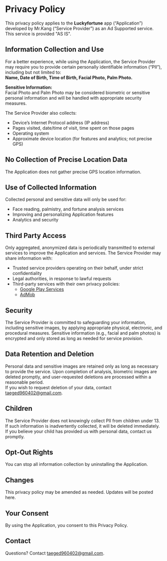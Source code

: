 # Privacy Policy

This privacy policy applies to the **Luckyfortune** app (“Application”) developed by Mr.Kang (“Service Provider”) as an Ad Supported service. This service is provided "AS IS".

## Information Collection and Use

For a better experience, while using the Application, the Service Provider may require you to provide certain personally identifiable information (“PII”), including but not limited to:  
**Name, Date of Birth, Time of Birth, Facial Photo, Palm Photo.**

**Sensitive Information:**  
Facial Photo and Palm Photo may be considered biometric or sensitive personal information and will be handled with appropriate security measures.

The Service Provider also collects:  
- Device’s Internet Protocol address (IP address)  
- Pages visited, date/time of visit, time spent on those pages  
- Operating system  
- Approximate device location (for features and analytics; not precise GPS)

## No Collection of Precise Location Data

The Application does not gather precise GPS location information.

## Use of Collected Information

Collected personal and sensitive data will only be used for:
- Face reading, palmistry, and fortune analysis services
- Improving and personalizing Application features
- Analytics and security

## Third Party Access

Only aggregated, anonymized data is periodically transmitted to external services to improve the Application and services. The Service Provider may share information with:
- Trusted service providers operating on their behalf, under strict confidentiality
- Legal authorities, in response to lawful requests
- Third-party services with their own privacy policies:
  - [Google Play Services](https://www.google.com/policies/privacy/)
  - [AdMob](https://support.google.com/admob/answer/6128543?hl=en)

## Security

The Service Provider is committed to safeguarding your information, including sensitive images, by applying appropriate physical, electronic, and procedural measures. Sensitive information (e.g., facial and palm photos) is encrypted and only stored as long as needed for service provision.

## Data Retention and Deletion

Personal data and sensitive images are retained only as long as necessary to provide the service. Upon completion of analysis, biometric images are deleted promptly, and user-requested deletions are processed within a reasonable period.  
If you wish to request deletion of your data, contact [taeged960402@gmail.com](mailto:taeged960402@gmail.com).

## Children

The Service Provider does not knowingly collect PII from children under 13. If such information is inadvertently collected, it will be deleted immediately. If you believe your child has provided us with personal data, contact us promptly.

## Opt-Out Rights

You can stop all information collection by uninstalling the Application.

## Changes

This privacy policy may be amended as needed. Updates will be posted here.

## Your Consent

By using the Application, you consent to this Privacy Policy.

## Contact

Questions? Contact [taeged960402@gmail.com](mailto:taeged960402@gmail.com).
